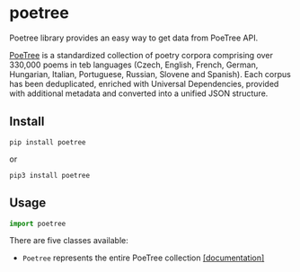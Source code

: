# poetree
Poetree library provides an easy way to get data from PoeTree API.

[PoeTree](https://versologie.cz/poetree) is a standardized collection of poetry corpora comprising over 330,000 poems in teb languages (Czech, English, French, German, Hungarian, Italian, Portuguese, Russian, Slovene and Spanish). Each corpus has been deduplicated, enriched with Universal Dependencies, provided with additional metadata and converted into a unified JSON structure.

## Install
```console
pip install poetree
```
or
```console
pip3 install poetree
```

## Usage
```python
import poetree
```

There are five classes available:
- ```Poetree``` represents the entire PoeTree collection [\[documentation\]](https://versologie.cz/poetree/python-doc/poetree)
